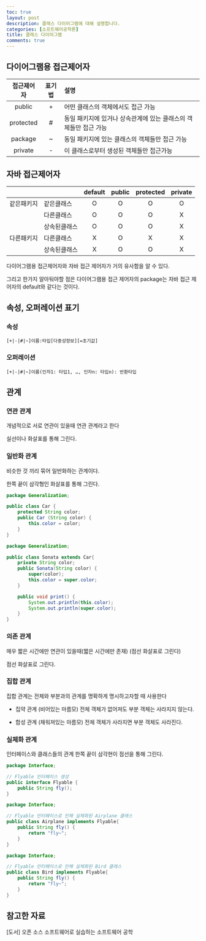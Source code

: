 ```yaml
---
toc: true
layout: post
description: 클래스 다이어그램에 대해 설명합니다.
categories: [소프트웨어공학론]
title: 클래스 다이어그램
comments: true
---
```


## 다이어그램용 접근제어자

| 접근제어자 | 표기법 | 설명                                                             |
| :--------: | :----: | :--------------------------------------------------------------- |
|   public   |   +    | 어떤 클래스의 객체에서도 접근 가능                               |
| protected  |   #    | 동일 패키지에 있거나 상속관계에 있는 클래스의 객체들만 접근 가능 |
|  package   |   ~    | 동일 패키지에 있는 클래스의 객체들만 접근 가능                   |
|  private   |   -    | 이 클래스로부터 생성된 객체들만 접근가능                         |

## 자바 접근제어자

|            |              | default | public | protected | private |
| :--------: | :----------- | :-----: | :----: | :-------: | :-----: |
| 같은패키지 | 같은클래스   |    O    |   O    |     O     |    O    |
|            | 다른클래스   |    O    |   O    |     O     |    X    |
|            | 상속된클래스 |    O    |   O    |     O     |    X    |
| 다른패키지 | 다른클래스   |    X    |   O    |     X     |    X    |
|            | 상속된클래스 |    X    |   O    |     O     |    X    |

다이어그램용 접근제어자와 자바 접근 제어자가 거의 유사함을 알 수 있다.

그리고 한가지 알아둬야할 점은 다이어그램용 접근 제어자의 package는 자바 접근 제어자의 default와 같다는 것이다.

## 속성, 오퍼레이션 표기

### 속성
`[+|-|#|~]이름:타입[다중성정보][=초기값]`

### 오퍼레이션 
`[+|-|#|~]이름(인자1: 타입1, …, 인자n: 타입n): 반환타입`

## 관계

### 연관 관계
개념적으로 서로 연관이 있을때 연관 관계라고 한다

실선이나 화살표를 통해 그린다.

### 일반화 관계
비슷한 것 끼리 묶어 일반화하는 관계이다.

한쪽 끝이 삼각형인 화살표를 통해 그린다.
```java
package Generalization;

public class Car {
    protected String color;
    public Car (String color) {
        this.color = color;
    }
}
```
```java
package Generalization;

public class Sonata extends Car{
    private String color;
    public Sonata(String color) {
        super(color);
        this.color = super.color;
    }

    public void print() {
        System.out.println(this.color);
        System.out.println(super.color);
    }
}
```
### 의존 관계
매우 짧은 시간에만 연관이 있을때(짧은 시간에만 존재) (점선 화살표로 그린다)

점선 화살표로 그린다.

### 집합 관계
집합 관계는 전체와 부분과의 관계를 명확하게 명시하고자할 때 사용한다

- 집약 관계 (비어있는 마름모)
전체 객체가 없어져도 부분 객체는 사라지지 않는다.

- 합성 관계 (채워져있는 마름모)
전체 객체가 사라지면 부분 객체도 사라진다.

### 실체화 관계
인터페이스와 클래스들의 관계 한쪽 끝이 삼각현이 점선을 통해 그린다.
```java
package Interface;

// Flyable 인터페이스 생성 
public interface Flyable {
    public String fly();
}
```
```java
package Interface;

// Flyable 인터페이스로 인해 실체화된 Airplane 클래스
public class Airplane implements Flyable{
    public String fly() {
        return "fly~";
    }
}
```
```java
package Interface;

// Flyable 인터페이스로 인해 실체화된 Bird 클래스
public class Bird implements Flyable{
    public String fly() {
        return "fly~";
    }
}
```

## 참고한 자료
[도서] 오픈 소스 소프트웨어로 실습하는 소프트웨어 공학